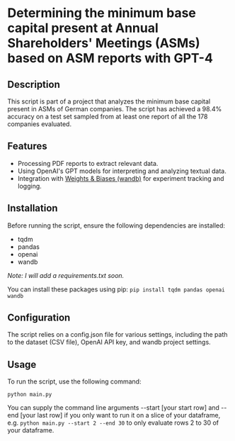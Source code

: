 # Determining the minimum base capital present at Annual Shareholders' Meetings (ASMs) based on ASM reports with GPT-4

## Description
This script is part of a project that analyzes the minimum base capital present in ASMs of German companies. The script has achieved a 98.4% accuracy on a test set sampled from at least one report of all the 178 companies evaluated.

## Features
- Processing PDF reports to extract relevant data.
- Using OpenAI's GPT models for interpreting and analyzing textual data.
- Integration with [Weights & Biases (wandb)](http://wandb.ai/) for experiment tracking and logging.

## Installation
Before running the script, ensure the following dependencies are installed:
- tqdm
- pandas
- openai
- wandb

*Note: I will add a requirements.txt soon.*

You can install these packages using pip:
```pip install tqdm pandas openai wandb```

## Configuration

The script relies on a config.json file for various settings, including the path to the dataset (CSV file), OpenAI API key, and wandb project settings.

## Usage

To run the script, use the following command:

```python main.py```

You can supply the command line arguments --start [your start row] and --end [your last row] if you only want to run it on a slice of your dataframe, e.g. ```python main.py --start 2 --end 30``` to only evaluate rows 2 to 30 of your dataframe.
